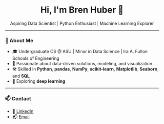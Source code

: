 <h1 align="center">Hi, I'm Bren Huber 👋</h1>
<p align="center">
  Aspiring Data Scientist | Python Enthusiast | Machine Learning Explorer
</p>

---

### 🚀 About Me

- 🎓 Undergraduate CS @ ASU | Minor in Data Science | Ira A. Fulton Schools of Engineering  
- 🧠 Passionate about data-driven solutions, modeling, and visualization  
- 🛠️ Skilled in **Python**, **pandas**, **NumPy**, **scikit-learn**, **Matplotlib**, **Seaborn**, and **SQL**
- 🤖 Exploring **deep learning**

---

### 📫 Contact

- 💼 [LinkedIn](https://www.linkedin.com/in/brenhuber)  
- 📬 [Email](mailto:brenhuberbusiness@gmail.com)

